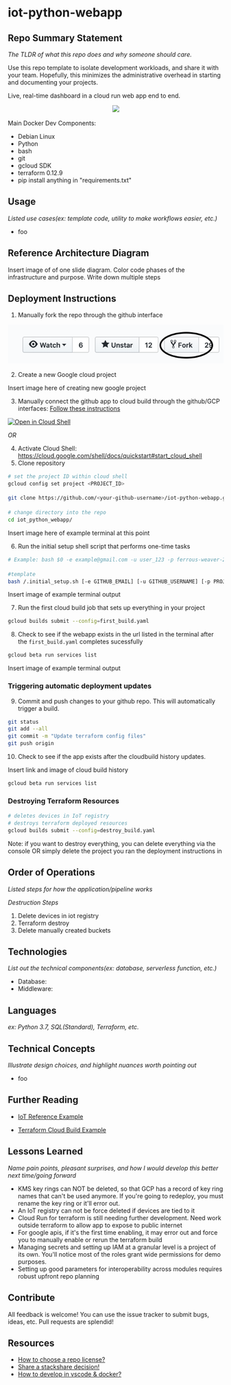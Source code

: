 # iot-python-webapp

## Repo Summary Statement

_The TLDR of what this repo does and why someone should care._

Use this repo template to isolate development workloads, and share it with your team. Hopefully, this minimizes the administrative overhead in starting and documenting your projects.

Live, real-time dashboard in a cloud run web app end to end.

<p align="center">
  <img src="https://github.com/sungchun12/iot-python-webapp/blob/cloud-build-config/documentation/iot-dashboard-example.gif">
</p>

Main Docker Dev Components:

- Debian Linux
- Python
- bash
- git
- gcloud SDK
- terraform 0.12.9
- pip install anything in "requirements.txt"

## Usage

_Listed use cases(ex: template code, utility to make workflows easier, etc.)_

- foo

## Reference Architecture Diagram

Insert image of of one slide diagram. Color code phases of the infrastructure and purpose.
Write down multiple steps

## Deployment Instructions

1. Manually fork the repo through the github interface

<p align="center">
  <img src="https://github.com/sungchun12/iot-python-webapp/blob/documentation/documentation/fork-git-repo.png">
</p>

2. Create a new Google cloud project

Insert image here of creating new google project

3. Manually connect the github app to cloud build through the github/GCP interfaces: [Follow these instructions](https://cloud.google.com/solutions/managing-infrastructure-as-code#directly_connecting_cloud_build_to_your_github_repository)

[![Open in Cloud Shell](http://gstatic.com/cloudssh/images/open-btn.png)](https://console.cloud.google.com/cloudshell/editor?cloudshell_git_repo=https://github.com/sungchun12/iot-python-webapp.git)

_OR_

4.  Activate Cloud Shell: <https://cloud.google.com/shell/docs/quickstart#start_cloud_shell>
5.  Clone repository

```bash
# set the project ID within cloud shell
gcloud config set project <PROJECT_ID>

git clone https://github.com/<your-github-username>/iot-python-webapp.git

# change directory into the repo
cd iot_python_webapp/
```

Insert image here of example terminal at this point

6. Run the initial setup shell script that performs one-time tasks

```bash
# Example: bash $0 -e example@gmail.com -u user_123 -p ferrous-weaver-256122 -s demo-service-account -g gcp_signup_name_3 -b master

#template
bash /.initial_setup.sh [-e GITHUB_EMAIL] [-u GITHUB_USERNAME] [-p PROJECT_ID] [-s SERVICE_ACCOUNT_NAME] [-g GCP_USERNAME] [-b GITHUB_BRANCH_NAME]
```

Insert image of example terminal output

7. Run the first cloud build job that sets up everything in your project

```bash
gcloud builds submit --config=first_build.yaml
```

8. Check to see if the webapp exists in the url listed in the terminal after the `first_build.yaml` completes sucessfully

```bash
gcloud beta run services list
```

Insert image of example terminal output

### Triggering automatic deployment updates

9. Commit and push changes to your github repo. This will automatically trigger a build.

```bash
git status
git add --all
git commit -m "Update terraform config files"
git push origin
```

10. Check to see if the app exists after the cloudbuild history updates.

Insert link and image of cloud build history

```bash
gcloud beta run services list
```

### Destroying Terraform Resources

```bash
# deletes devices in IoT registry
# destroys terraform deployed resources
gcloud builds submit --config=destroy_build.yaml
```

Note: if you want to destroy everything, you can delete everything via the console OR simply delete the project you ran the deployment instructions in

## Order of Operations

_Listed steps for how the application/pipeline works_

_Destruction Steps_

1. Delete devices in iot registry
2. Terraform destroy
3. Delete manually created buckets

## Technologies

_List out the technical components(ex: database, serverless function, etc.)_

- Database:
- Middleware:

## Languages

_ex: Python 3.7, SQL(Standard), Terraform, etc._

## Technical Concepts

_Illustrate design choices, and highlight nuances worth pointing out_

- foo

## Further Reading

- [IoT Reference Example](https://github.com/GoogleCloudPlatform/professional-services/tree/master/examples/iot-nirvana)

- [Terraform Cloud Build Example](https://github.com/GoogleCloudPlatform/solutions-terraform-cloudbuild-gitops)

## Lessons Learned

_Name pain points, pleasant surprises, and how I would develop this better next time/going forward_

- KMS key rings can NOT be deleted, so that GCP has a record of key ring names that can't be used anymore. If you're going to redeploy, you must rename the key ring or it'll error out.
- An IoT registry can not be force deleted if devices are tied to it
- Cloud Run for terraform is still needing further development. Need work outside terraform to allow app to expose to public internet
- For google apis, if it's the first time enabling, it may error out and force you to manually enable or rerun the terraform build
- Managing secrets and setting up IAM at a granular level is a project of its own. You'll notice most of the roles grant wide permissions for demo purposes.
- Setting up good parameters for interoperability across modules requires robust upfront repo planning

## Contribute

All feedback is welcome! You can use the issue tracker to submit bugs, ideas, etc. Pull requests are splendid!

## Resources

- [How to choose a repo license?](https://choosealicense.com/)
- [Share a stackshare decision!](https://stackshare.io/sungchun12/my-stack)
- [How to develop in vscode & docker?](https://github.com/sungchun12/dev-containers/blob/master/INSTALLME.md)
